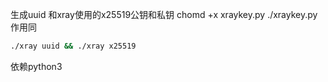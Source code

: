 生成uuid 和xray使用的x25519公钥和私钥
chomd +x xraykey.py 
./xraykey.py
作用同
```bash
./xray uuid && ./xray x25519
```
依赖python3

